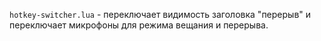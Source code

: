 `hotkey-switcher.lua` - переключает видимость заголовка "перерыв" и переключает микрофоны для режима вещания и перерыва.
